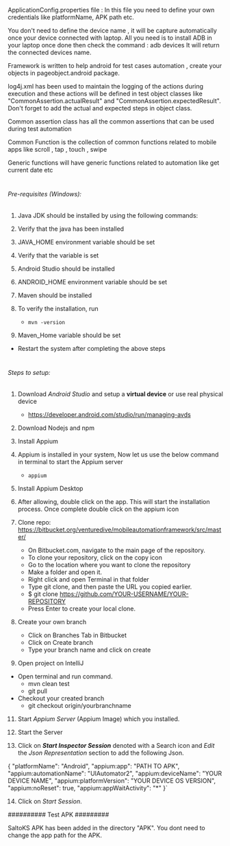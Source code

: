 ApplicationConfig.properties file :
In this file you need to define your own credentials like platformName, APK path etc.

You don't need to define the device name , it will be capture automatically once your device connected with laptop. All you need is to install ADB in your laptop
once done then check the command : adb devices 
It will return the connected devices name.


Framework is written to help android for test cases automation , create your objects in pageobject.android package. 

log4j.xml has been used to maintain the logging of the actions during execution and these actions will be defined in test object classes like "CommonAssertion.actualResult" and "CommonAssertion.expectedResult". Don't forget to add the actual and expected steps in object class.

Common assertion class has all the common assertions that can be used during test automation

Common Function is the collection of common functions related to mobile apps like scroll , tap , touch , swipe

Generic functions will have generic functions related to automation like get current date etc



#
###### Pre-requisites (Windows):

1) Java JDK should be installed by using the following commands:

2) Verify that the java has been installed
    
3) JAVA_HOME environment variable should be set

4) Verify that the variable is set
    
5) Android Studio should be installed

6) ANDROID_HOME environment variable should be set 

8) Maven should be installed

8) To verify the installation, run
    - `mvn -version`
7) Maven_Home variable should be set
  
- Restart the system after completing the above steps

#
###### Steps to setup:

1) Download _Android Studio_ and setup a **virtual device** or use real physical device
   - https://developer.android.com/studio/run/managing-avds


2) Download Nodejs and npm

    
3) Install Appium
   

4) Appium is installed in your system, Now let us use the below command in terminal to start the Appium server
   - `appium`
   

5) Install Appium Desktop



7) After allowing, double click on the app. This will start the installation process. Once complete double click on the appium icon


8) Clone repo: https://bitbucket.org/venturedive/mobileautomationframework/src/master/

    - On Bitbucket.com, navigate to the main page of the repository.
    - To clone your repository, click on the copy icon
    - Go to the location where you want to clone the repository
    - Make a folder and open it.
    - Right click and open Terminal in that folder
    - Type git clone, and then paste the URL you copied earlier.
    - $ git clone https://github.com/YOUR-USERNAME/YOUR-REPOSITORY
    - Press Enter to create your local clone.


9) Create your own branch
    - Click on Branches Tab in Bitbucket
    - Click on Create branch
    - Type your branch name and click on create


10) Open project on IntelliJ
- Open terminal and run command.
    - mvn clean test
    - git pull
- Checkout your created branch
    - git checkout origin/yourbranchname

11) Start _Appium Server_ (Appium Image) which you installed.


12) Start the Server


13) Click on _**Start Inspector Session**_ denoted with a Search icon and _Edit_ the _Json Representation_ section to add the following Json. 

{
  "platformName": "Android",
  "appium:app": "PATH TO APK",
  "appium:automationName": "UIAutomator2",
  "appium:deviceName": "YOUR DEVICE NAME",
  "appium:platformVersion": "YOUR DEVICE OS VERSION",
  "appium:noReset": true,
  "appium:appWaitActivity": "*"
}`


14)  Click on _Start Session_.


########## Test APK #########

SaltoKS APK has been added in the directory "APK". You dont need to change the app path for the APK.